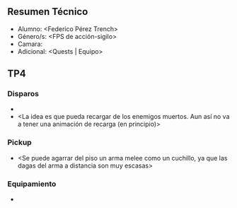 # <Fallen Shadow>

## Resumen Técnico
- Alumno: <Federico Pérez Trench>
- Género/s: <FPS de acción-sigilo>
- Camara: <Primera persona>
- Adicional: <Quests | Equipo>

## TP4

### Disparos
- <Se disparan como dagas o cuchillas desde una sola mano>
- <La idea es que pueda recargar de los enemigos muertos. Aun así no va a tener una animación de recarga (en principio)>

### Pickup
- <Se puede agarrar del piso un arma melee como un cuchillo, ya que las dagas del arma a distancia son muy escasas>

### Equipamiento
- <No se equipa ninguna pieza de ropa o armadura>
